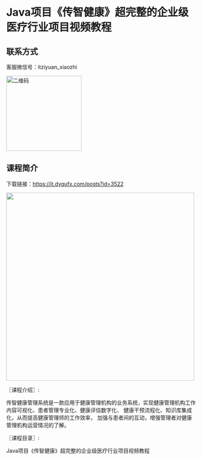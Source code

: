 # Java项目《传智健康》超完整的企业级医疗行业项目视频教程

## 联系方式

客服微信号：itziyuan_xiaozhi

<img src="https://ziyuanyun.oss-cn-guangzhou.aliyuncs.com/common/20240614073449/666b82192834a.jpg" width="200" height="200" alt="二维码">

## 课程简介

下载链接：https://it.dyqufx.com/posts?id=3522

<img src="https://ziyuanyun.oss-cn-guangzhou.aliyuncs.com/yun/20240515185214/664493deef495.jpg" width="500" alt="">

  〖课程介绍〗:

 传智健康管理系统是一款应用于健康管理机构的业务系统，实现健康管理机构工作内容可视化、患者管理专业化、健康评估数字化、 健康干预流程化、知识库集成化，从而提高健康管理师的工作效率， 加强与患者间的互动，增强管理者对健康管理机构运营情况的了解。

 〖课程目录〗:

 Java项目《传智健康》超完整的企业级医疗行业项目视频教程



  